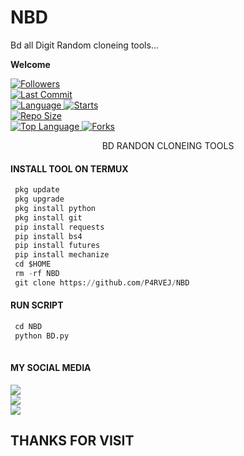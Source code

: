 # NBD
Bd all Digit Random cloneing tools...

____Welcome____


<a href="https://github.com/P4RVEJ/followers">
<img title="Followers" src="https://img.shields.io/github/followers/P4RVEJ?label=Followers&color=green&style=flat-square"></a>

<br>
  <a href="https://github.com/P4RVEJ/termux-style/stargazers/">
  <a href="https://github.com/P4RVEJ/NBD">
    <img alt="Last Commit" src="https://img.shields.io/github/last-commit/P4RVEJ/NBD.svg"/>
  </a>
<br>
  <a href="https://github.com/P4RVEJ/NBD">
    <img alt="Language" src="https://img.shields.io/github/languages/count/P4RVEJ/NBD.svg"/>
  </a>
  <a href="https://github.com/P4RVEJ/NBD">
    <img alt="Starts" src="https://img.shields.io/github/stars/P4RVEJ/NBD.svg"/>
  </a>
<br>
<a href="https://github.com/P4RVEJ/NBD">
    <img alt="Repo Size" src="https://img.shields.io/github/repo-size/P4RVEJ/NBD.svg"/>
  </a>
<br>
<a href="https://github.com/P4RVEJ/NBD">
    <img alt="Top Language" src="https://img.shields.io/github/languages/top/P4RVEJ/NBD.svg"/> <a                                                                                                        href="https://github.com/Azim-vau/fcpromax">
    <img alt="Forks" src="https://img.shields.io/github/forks/P4RVEJ/NBD.svg"/>
  </a>
</div>

</br>
<p align="center">
      BD RANDON CLONEING TOOLS
</p>
  
#### INSTALL TOOL ON TERMUX
```python
 pkg update
 pkg upgrade
 pkg install python
 pkg install git
 pip install requests
 pip install bs4
 pip install futures
 pip install mechanize
 cd $HOME 
 rm -rf NBD
 git clone https://github.com/P4RVEJ/NBD
```
#### RUN SCRIPT
```python
 cd NBD
 python BD.py
 
```


#### MY SOCIAL MEDIA

[![](https://img.shields.io/badge/Github-black?logo=Github&logoColor=red&labelColor=black)](https://github.com/P4RVEJ) <br>
[![](https://img.shields.io/badge/Facebook-black?logo=Facebook&logoColor=red&labelColor=blue)](https://www.facebook.com/profile.php?id=100083176569981) <br>
[![](https://img.shields.io/badge/Facebook-black?logo=Facebook&logoColor=yellow&labelColor=red)](https://facebook.com/groups/737172040863921/) <br>

<h2> THANKS FOR VISIT <h2\>
